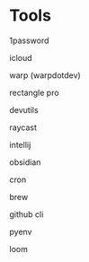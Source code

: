 # Tools 

1password

icloud

warp (warpdotdev)

rectangle pro

devutils

raycast

intellij

obsidian

cron

brew

github cli

pyenv

loom
